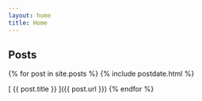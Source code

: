 ```yaml
---
layout: home
title: Home
---
```


## Posts

{% for post in site.posts %} {% include postdate.html %}

[ {{ post.title }} ]({{ post.url }}) {% endfor %}
